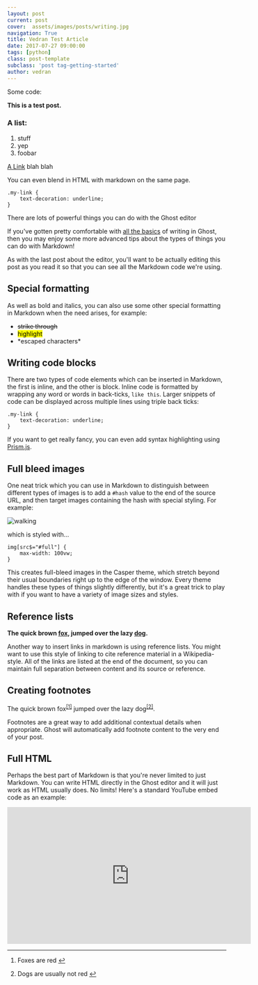```yaml
---
layout: post
current: post
cover:  assets/images/posts/writing.jpg
navigation: True
title: Vedran Test Article
date: 2017-07-27 09:00:00
tags: [python]
class: post-template
subclass: 'post tag-getting-started'
author: vedran
---
```


Some code:

**This is a test post.**

### A list:
1. stuff
2. yep
3. foobar
 
[A Link](https://www.google.com) blah blah

You can even blend in HTML with markdown on the same page.
<pre><code>.my-link {
    text-decoration: underline;
}
</code></pre>


<p>There are lots of powerful things you can do with the Ghost editor</p>
<p>If you've gotten pretty comfortable with <a href="/the-editor/">all the basics</a> of writing in Ghost, then you may enjoy some more advanced tips about the types of things you can do with Markdown!</p>
<p>As with the last post about the editor, you'll want to be actually editing this post as you read it so that you can see all the Markdown code we're using.</p>
<h2 id="specialformatting">Special formatting</h2>
<p>As well as bold and italics, you can also use some other special formatting in Markdown when the need arises, for example:</p>
<ul>
<li><s>strike through</s></li>
<li><mark>highlight</mark></li>
<li>*escaped characters*</li>
</ul>
<h2 id="writingcodeblocks">Writing code blocks</h2>
<p>There are two types of code elements which can be inserted in Markdown, the first is inline, and the other is block. Inline code is formatted by wrapping any word or words in back-ticks, <code>like this</code>. Larger snippets of code can be displayed across multiple lines using triple back ticks:</p>
<pre><code>.my-link {
    text-decoration: underline;
}
</code></pre>
<p>If you want to get really fancy, you can even add syntax highlighting using <a href="http://prismjs.com/">Prism.js</a>.</p>
<h2 id="fullbleedimages">Full bleed images</h2>
<p>One neat trick which you can use in Markdown to distinguish between different types of images is to add a <code>#hash</code> value to the end of the source URL, and then target images containing the hash with special styling. For example:</p>
<p><img src="https://casper.ghost.org/v1.0.0/images/walking.jpg#full" alt="walking"></p>
<p>which is styled with...</p>
<pre><code>img[src$=&quot;#full&quot;] {
    max-width: 100vw;
}
</code></pre>
<p>This creates full-bleed images in the Casper theme, which stretch beyond their usual boundaries right up to the edge of the window. Every theme handles these types of things slightly differently, but it's a great trick to play with if you want to have a variety of image sizes and styles.</p>
<h2 id="referencelists">Reference lists</h2>
<p><strong>The quick brown <a href="https://en.wikipedia.org/wiki/Fox" title="Wikipedia: Fox">fox</a>, jumped over the lazy <a href="https://en.wikipedia.org/wiki/Dog" title="Wikipedia: Dog">dog</a>.</strong></p>
<p>Another way to insert links in markdown is using reference lists. You might want to use this style of linking to cite reference material in a Wikipedia-style. All of the links are listed at the end of the document, so you can maintain full separation between content and its source or reference.</p>
<h2 id="creatingfootnotes">Creating footnotes</h2>
<p>The quick brown fox<sup class="footnote-ref"><a href="#fn1" id="fnref1">[1]</a></sup> jumped over the lazy dog<sup class="footnote-ref"><a href="#fn2" id="fnref2">[2]</a></sup>.</p>
<p>Footnotes are a great way to add additional contextual details when appropriate. Ghost will automatically add footnote content to the very end of your post.</p>
<h2 id="fullhtml">Full HTML</h2>
<p>Perhaps the best part of Markdown is that you're never limited to just Markdown. You can write HTML directly in the Ghost editor and it will just work as HTML usually does. No limits! Here's a standard YouTube embed code as an example:</p>
<iframe width="560" height="315" src="https://www.youtube.com/embed/Cniqsc9QfDo?rel=0&amp;showinfo=0" frameborder="0" allowfullscreen></iframe>
<hr class="footnotes-sep">
<section class="footnotes">
<ol class="footnotes-list">
<li id="fn1" class="footnote-item"><p>Foxes are red <a href="#fnref1" class="footnote-backref">↩︎</a></p>
</li>
<li id="fn2" class="footnote-item"><p>Dogs are usually not red <a href="#fnref2" class="footnote-backref">↩︎</a></p>
</li>
</ol>

